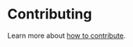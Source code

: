 # Contributing

Learn more about [how to contribute](https://facebook.github.io/react-strict-dom/contribute/).
